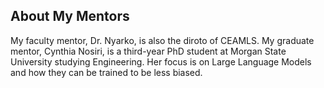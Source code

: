 ## About My Mentors

My faculty mentor, Dr. Nyarko, is also the diroto of CEAMLS. My graduate mentor, Cynthia Nosiri, is a third-year PhD student at Morgan State University studying Engineering. Her focus is on Large Language Models and how they can be trained to be less biased. 



